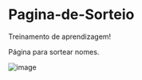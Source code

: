 # Pagina-de-Sorteio
Treinamento de aprendizagem!

Página para sortear nomes.



![image](https://user-images.githubusercontent.com/97320696/149852610-012abfd2-903a-4800-98e5-aa9a1425e980.png)
